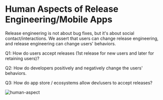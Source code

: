 # Human Aspects of Release Engineering/Mobile Apps

Release engineering is not about bug fixes, but it's about social contact/interactions.
We assert that users can change release engineering, and release engineering can change users' behaviors.

Q1: How do users accept releases (1st release for new users and later for retaining users)?

Q2: How do developers positively and negatively change the users' behaviors.

Q3: How do app store / ecosystems allow dev/users to accept releases?

![human-aspect](https://github.com/shonan-releng-mobile/shonan-releng-mobile/blob/master/1stbreakout/human-aspects/2.jpg)
